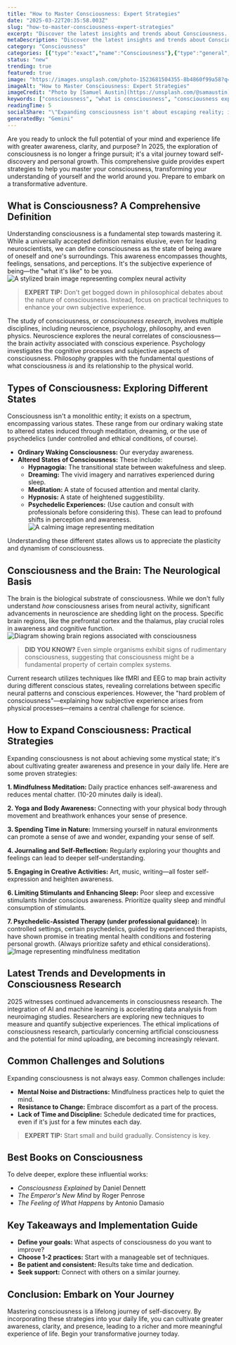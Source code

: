 ```yaml
---
title: "How to Master Consciousness: Expert Strategies"
date: "2025-03-22T20:35:58.003Z"
slug: "how-to-master-consciousness-expert-strategies"
excerpt: "Discover the latest insights and trends about Consciousness. This comprehensive guide covers everything you need to know about Consciousness in 2025."
metaDescription: "Discover the latest insights and trends about Consciousness. This comprehensive guide covers everything you need to know about Consciousness in 2025."
category: "Consciousness"
categories: [{"type":"exact","name":"Consciousness"},{"type":"general","name":"Neuroscience"},{"type":"medium","name":"Cognitive Science"},{"type":"specific","name":"Brain Imaging"},{"type":"niche","name":"EEG Analysis"}]
status: "new"
trending: true
featured: true
image: "https://images.unsplash.com/photo-1523681504355-8b4860f99a58?q=85&w=1200&fit=max&fm=webp&auto=compress"
imageAlt: "How to Master Consciousness: Expert Strategies"
imageCredit: "Photo by [Samuel Austin](https://unsplash.com/@samaustin) on Unsplash"
keywords: ["consciousness", "what is consciousness", "consciousness explained", "consciousness definition", "types of consciousness", "altered states of consciousness", "consciousness and the brain", "consciousness research", "how to expand consciousness", "best books on consciousness"]
readingTime: 5
socialShare: "\"Expanding consciousness isn't about escaping reality; it's about experiencing it more fully.  The journey inward unlocks boundless potential.\""
generatedBy: "Gemini"
---
```




Are you ready to unlock the full potential of your mind and experience life with greater awareness, clarity, and purpose?  In 2025, the exploration of consciousness is no longer a fringe pursuit; it's a vital journey toward self-discovery and personal growth. This comprehensive guide provides expert strategies to help you master your consciousness, transforming your understanding of yourself and the world around you.  Prepare to embark on a transformative adventure.

## What is Consciousness? A Comprehensive Definition

Understanding consciousness is a fundamental step towards mastering it.  While a universally accepted definition remains elusive, even for leading neuroscientists, we can define consciousness as the state of being aware of oneself and one's surroundings. This awareness encompasses thoughts, feelings, sensations, and perceptions.  It's the subjective experience of being—the "what it's like" to be you.  ![A stylized brain image representing complex neural activity](https://images.unsplash.com/photo-1510034141778-a4d065653d92?q=85&w=1200&fit=max&fm=webp&auto=compress)

> **EXPERT TIP:**  Don't get bogged down in philosophical debates about the nature of consciousness. Instead, focus on practical techniques to enhance your own subjective experience.

The study of consciousness, or *consciousness research*, involves multiple disciplines, including neuroscience, psychology, philosophy, and even physics.  Neuroscience explores the neural correlates of consciousness—the brain activity associated with conscious experience.  Psychology investigates the cognitive processes and subjective aspects of consciousness.  Philosophy grapples with the fundamental questions of what consciousness *is* and its relationship to the physical world.

## Types of Consciousness: Exploring Different States

Consciousness isn't a monolithic entity; it exists on a spectrum, encompassing various states.  These range from our ordinary waking state to altered states induced through meditation, dreaming, or the use of psychedelics (under controlled and ethical conditions, of course).

* **Ordinary Waking Consciousness:** Our everyday awareness.
* **Altered States of Consciousness:**  These include:
    * **Hypnagogia:** The transitional state between wakefulness and sleep.
    * **Dreaming:**  The vivid imagery and narratives experienced during sleep.
    * **Meditation:**  A state of focused attention and mental clarity.
    * **Hypnosis:** A state of heightened suggestibility.
    * **Psychedelic Experiences:** (Use caution and consult with professionals before considering this).  These can lead to profound shifts in perception and awareness.  ![A calming image representing meditation](https://images.unsplash.com/photo-1635497611324-129442752063?q=85&w=1200&fit=max&fm=webp&auto=compress)

Understanding these different states allows us to appreciate the plasticity and dynamism of consciousness.

## Consciousness and the Brain: The Neurological Basis

The brain is the biological substrate of consciousness.  While we don't fully understand *how* consciousness arises from neural activity, significant advancements in neuroscience are shedding light on the process.  Specific brain regions, like the prefrontal cortex and the thalamus, play crucial roles in awareness and cognitive function.  ![Diagram showing brain regions associated with consciousness](https://images.unsplash.com/photo-1599517064674-e9f1604cdee9?q=85&w=1200&fit=max&fm=webp&auto=compress)

> **DID YOU KNOW?**  Even simple organisms exhibit signs of rudimentary consciousness, suggesting that consciousness might be a fundamental property of certain complex systems.

Current research utilizes techniques like fMRI and EEG to map brain activity during different conscious states, revealing correlations between specific neural patterns and conscious experiences.  However, the "hard problem of consciousness"—explaining how subjective experience arises from physical processes—remains a central challenge for science.

## How to Expand Consciousness: Practical Strategies

Expanding consciousness is not about achieving some mystical state; it's about cultivating greater awareness and presence in your daily life.  Here are some proven strategies:

**1. Mindfulness Meditation:** Daily practice enhances self-awareness and reduces mental chatter.  (10-20 minutes daily is ideal).

**2. Yoga and Body Awareness:** Connecting with your physical body through movement and breathwork enhances your sense of presence.

**3. Spending Time in Nature:** Immersing yourself in natural environments can promote a sense of awe and wonder, expanding your sense of self.

**4. Journaling and Self-Reflection:** Regularly exploring your thoughts and feelings can lead to deeper self-understanding.

**5. Engaging in Creative Activities:**  Art, music, writing—all foster self-expression and heighten awareness.

**6. Limiting Stimulants and Enhancing Sleep:**  Poor sleep and excessive stimulants hinder conscious awareness. Prioritize quality sleep and mindful consumption of stimulants.

**7. Psychedelic-Assisted Therapy (under professional guidance):** In controlled settings, certain psychedelics, guided by experienced therapists, have shown promise in treating mental health conditions and fostering personal growth. (Always prioritize safety and ethical considerations). ![Image representing mindfulness meditation](https://images.unsplash.com/photo-1510027580951-31747e2371a9?q=85&w=1200&fit=max&fm=webp&auto=compress)

## Latest Trends and Developments in Consciousness Research

2025 witnesses continued advancements in consciousness research.  The integration of AI and machine learning is accelerating data analysis from neuroimaging studies.  Researchers are exploring new techniques to measure and quantify subjective experiences.  The ethical implications of consciousness research, particularly concerning artificial consciousness and the potential for mind uploading, are becoming increasingly relevant.

## Common Challenges and Solutions

Expanding consciousness is not always easy.  Common challenges include:

* **Mental Noise and Distractions:**  Mindfulness practices help to quiet the mind.
* **Resistance to Change:**  Embrace discomfort as a part of the process.
* **Lack of Time and Discipline:**  Schedule dedicated time for practices, even if it's just for a few minutes each day.

> **EXPERT TIP:** Start small and build gradually.  Consistency is key.

## Best Books on Consciousness

To delve deeper, explore these influential works:

* _Consciousness Explained_ by Daniel Dennett
* _The Emperor's New Mind_ by Roger Penrose
* _The Feeling of What Happens_ by Antonio Damasio

## Key Takeaways and Implementation Guide

* **Define your goals:** What aspects of consciousness do you want to improve?
* **Choose 1-2 practices:**  Start with a manageable set of techniques.
* **Be patient and consistent:**  Results take time and dedication.
* **Seek support:**  Connect with others on a similar journey.

## Conclusion: Embark on Your Journey

Mastering consciousness is a lifelong journey of self-discovery.  By incorporating these strategies into your daily life, you can cultivate greater awareness, clarity, and presence, leading to a richer and more meaningful experience of life.  Begin your transformative journey today.

